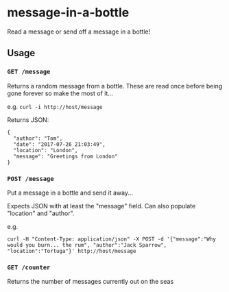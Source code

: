 # message-in-a-bottle
Read a message or send off a message in a bottle!

## Usage

### `GET /message`
Returns a random message from a bottle. These are read once before being gone forever so make the most of it...

e.g. `curl -i http://host/message`

Returns JSON:
```
{
  "author": "Tom",
  "date": "2017-07-26 21:03:49",
  "location": "London",
  "message": "Greetings from London"
}
```

### `POST /message`
Put a message in a bottle and send it away...

Expects JSON with at least the "message" field. Can also populate "location" and "author".

e.g. 
```
curl -H "Content-Type: application/json" -X POST -d '{"message":"Why would you burn... the rum", "author":"Jack Sparrow", "location":"Tortuga"}' http://host/message
```

### `GET /counter`
Returns the number of messages currently out on the seas
